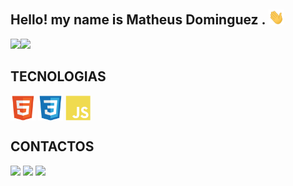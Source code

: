 <div>
  <h2> Hello! my name is Matheus Dominguez . <img src="https://github.com/oidominguez/oidominguez/blob/main/Hi.gif" width="25"></h2>
</div>

<div style="display: flex" width="100%">
  <div>
     <img height="180em" src="https://github-readme-stats.vercel.app/api?username=oidominguez&show_icons=true&theme=dracula&include_all_commits=true&count_private=true"/>
  </div>
  <div>
    <img height="150em" src='https://github-readme-stats.vercel.app/api/top-langs/?username=oidominguez&theme=dracula&layout=compact' />
  </div>

</div>

 
<h2>TECNOLOGIAS</h2>
<div style="display: inline_block">
    <img align="center" alt="HTML" height="40" width="40" src="https://raw.githubusercontent.com/devicons/devicon/master/icons/html5/html5-original.svg">
    <img align="center" alt="CSS" height="40" width="40" src="https://raw.githubusercontent.com/devicons/devicon/master/icons/css3/css3-original.svg">
    <img align="center" alt="Js" height="40" width="40" src="https://raw.githubusercontent.com/devicons/devicon/master/icons/javascript/javascript-plain.svg">
</div>
<h2>CONTACTOS</h2>




<div>

<a href="https://api.whatsapp.com/send?phone=244940989200&text=Ola!Vi%seu%contacto%no%GitHub" target="_blank"><img src="https://img.shields.io/badge/WhatsApp-25D366?style=for-the-badge&logo=whatsapp&logoColor=white"/></a>
<a href = "mailto:contato@oidominguez.dev"><img src="https://img.shields.io/badge/-Gmail-%23333?style=for-the-badge&logo=gmail&logoColor=white" target="_blank"></a>
<a href="https://instagram.com/oidominguez" target="_blank"><img src="https://img.shields.io/badge/Instagram-E4405F?style=for-the-badge&logo=instagram&logoColor=white"></a>
</div>
